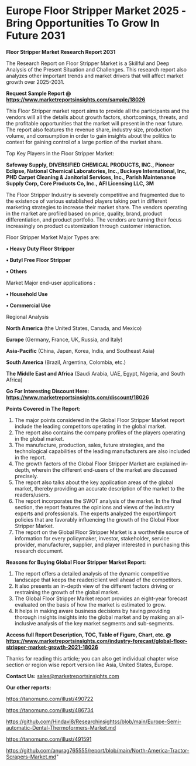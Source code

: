  # Europe Floor Stripper Market 2025 -Bring Opportunities To Grow In Future 2031

<strong>Floor Stripper Market Research Report 2031</strong>

The Research Report on Floor Stripper Market is a Skillful and Deep Analysis of the Present Situation and Challenges. This research report also analyzes other important trends and market drivers that will affect market growth over 2025-2031.

<strong>Request Sample Report @ <a href=https://www.marketreportsinsights.com/sample/18026>https://www.marketreportsinsights.com/sample/18026</a></strong>

This Floor Stripper market report aims to provide all the participants and the vendors will all the details about growth factors, shortcomings, threats, and the profitable opportunities that the market will present in the near future. The report also features the revenue share, industry size, production volume, and consumption in order to gain insights about the politics to contest for gaining control of a large portion of the market share.

Top Key Players in the Floor Stripper Market:

<strong>Safeway Supply, DIVERSIFIED CHEMICAL PRODUCTS, INC., Pioneer Eclipse, National Chemical Laboratories, Inc., Buckeye International, Inc, PHD Carpet Cleaning & Janitorial Services, Inc., Parish Maintenance Supply Corp, Core Products Co, Inc., AFI Licensing LLC, 3M</strong>

The Floor Stripper Industry is severely competitive and fragmented due to the existence of various established players taking part in different marketing strategies to increase their market share. The vendors operating in the market are profiled based on price, quality, brand, product differentiation, and product portfolio. The vendors are turning their focus increasingly on product customization through customer interaction.

Floor Stripper Market Major Types are:

<strong>• Heavy Duty Floor Stripper

• Butyl Free Floor Stripper

• Others</strong>

Market Major end-user applications :

<strong>• Household Use

• Commercial Use</strong>

Regional Analysis

</u><strong><b>North America</b></strong> (the United States, Canada, and Mexico)

<strong><b>Europe </b></strong>(Germany, France, UK, Russia, and Italy)

<strong><b>Asia-Pacific</b></strong> (China, Japan, Korea, India, and Southeast Asia)

<strong><b>South America</b></strong> (Brazil, Argentina, Colombia, etc.)

<strong><b>The Middle East and Africa</b></strong> (Saudi Arabia, UAE, Egypt, Nigeria, and South Africa)

<strong>Go For Interesting Discount Here: <a href=https://www.marketreportsinsights.com/discount/18026>https://www.marketreportsinsights.com/discount/18026</a></strong>

<strong>Points Covered in The Report:</strong>
<ol>
  <li>The major points considered in the Global Floor Stripper Market report include the leading competitors operating in the global market.</li>
  <li>The report also contains the company profiles of the players operating in the global market.</li>
  <li>The manufacture, production, sales, future strategies, and the technological capabilities of the leading manufacturers are also included in the report.</li>
  <li>The growth factors of the Global Floor Stripper Market are explained in-depth, wherein the different end-users of the market are discussed precisely.</li>
  <li>The report also talks about the key application areas of the global market, thereby providing an accurate description of the market to the readers/users.</li>
  <li>The report incorporates the SWOT analysis of the market. In the final section, the report features the opinions and views of the industry experts and professionals. The experts analyzed the export/import policies that are favorably influencing the growth of the Global Floor Stripper Market.</li>
  <li>The report on the Global Floor Stripper Market is a worthwhile source of information for every policymaker, investor, stakeholder, service provider, manufacturer, supplier, and player interested in purchasing this research document.</li>
</ol>
<strong>Reasons for Buying Global Floor Stripper Market Report:</strong>

<ol>
  <li>The report offers a detailed analysis of the dynamic competitive landscape that keeps the reader/client well ahead of the competitors.</li>
  <li>It also presents an in-depth view of the different factors driving or restraining the growth of the global market.</li>
  <li>The Global Floor Stripper Market report provides an eight-year forecast evaluated on the basis of how the market is estimated to grow.</li>
  <li>It helps in making aware business decisions by having providing thorough insights insights into the global market and by making an all-inclusive analysis of the key market segments and sub-segments.</li>
</ol>
<strong>Access full Report Description, TOC, Table of Figure, Chart, etc. @ <a href=https://www.marketreportsinsights.com/industry-forecast/global-floor-stripper-market-growth-2021-18026>https://www.marketreportsinsights.com/industry-forecast/global-floor-stripper-market-growth-2021-18026</a></strong>


Thanks for reading this article; you can also get individual chapter wise section or region wise report version like Asia, United States, Europe.

<strong>Contact Us:</strong>
sales@marketreportsinsights.com

<strong>Our other reports:</strong>

<a href=https://tanomuno.com/illust/490722>https://tanomuno.com/illust/490722</a>

<a href=https://tanomuno.com/illust/486734>https://tanomuno.com/illust/486734</a>

<a href=https://github.com/Hindavi8/Researchinsightss/blob/main/Europe-Semi-automatic-Dental-Thermoformers-Market.md>https://github.com/Hindavi8/Researchinsightss/blob/main/Europe-Semi-automatic-Dental-Thermoformers-Market.md</a>

<a href=https://tanomuno.com/illust/491591>https://tanomuno.com/illust/491591</a>

<a href=https://github.com/anurag765555/report/blob/main/North-America-Tractor-Scrapers-Market.md>https://github.com/anurag765555/report/blob/main/North-America-Tractor-Scrapers-Market.md</a>"

